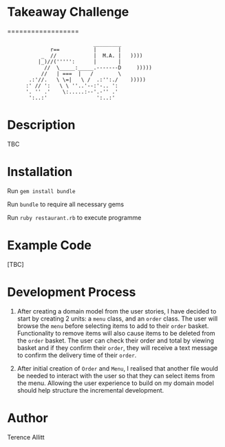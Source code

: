 # Takeaway Challenge
==================
```
                            _________
              r==           |       |
           _  //            |  M.A. |   ))))
          |_)//(''''':      |       |
            //  \_____:_____.-------D     )))))
           //   | ===  |   /        \
       .:'//.   \ \=|   \ /  .:'':./    )))))
      :' // ':   \ \ ''..'--:'-.. ':
      '. '' .'    \:.....:--'.-'' .'
       ':..:'                ':..:'

 ```

# Description

TBC

# Installation

Run `gem install bundle`

Run `bundle` to require all necessary gems

Run `ruby restaurant.rb` to execute programme

# Example Code

[TBC]

# Development Process

1) After creating a domain model from the user stories, I have decided to start by creating 2 units: a `menu` class, and an `order` class. The user will browse the `menu` before selecting items to add to their `order` basket. Functionality to remove items will also cause items to be deleted from the `order` basket. The user can check their order and total by viewing basket and if they confirm their `order`, they will receive a text message to confirm the delivery time of their `order`.

2) After initial creation of `Order` and `Menu`, I realised that another file would be needed to interact with the user so that they can select items from the menu. Allowing the user experience to build on my domain model should help structure the incremental development.

# Author

Terence Allitt
